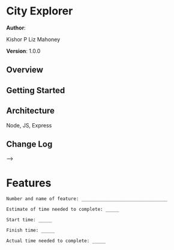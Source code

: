 # City Explorer

**Author**:

Kishor P
Liz Mahoney

**Version**:
1.0.0

## Overview
<!-- Provide a high level overview of what this application is and why you are building it, beyond the fact that it's an assignment for this class. (i.e. What's your problem domain?) -->

## Getting Started
<!-- What are the steps that a user must take in order to build this app on their own machine and get it running? -->

## Architecture
Node, JS, Express

## Change Log
<!-- Use this area to document the iterative changes made to your application as each feature is successfully implemented. Use time stamps. Here's an examples:

01-01-2001 4:59pm - Application now has a fully-functional express server, with a GET route for the location resource.

## Credits and Collaborations
<!-- Give credit (and a link) to other people or resources that helped you build this application. -->
-->

# Features 

```
Number and name of feature: ________________________________

Estimate of time needed to complete: _____

Start time: _____

Finish time: _____

Actual time needed to complete: _____
```